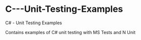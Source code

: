 # C---Unit-Testing-Examples
C# - Unit Testing Examples

Contains examples of C# unit testing with MS Tests and N Unit
